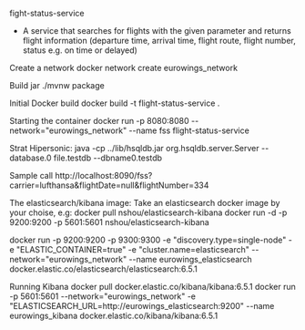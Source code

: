 fight-status-service
- A service that searches for flights with the given parameter and returns flight information
(departure time, arrival time, flight route, flight number, status e.g. on time or delayed)

Create a network
docker network create eurowings_network

Build jar
./mvnw package

Initial Docker build
docker build -t flight-status-service .

Starting the container
docker run -p 8080:8080 --network="eurowings_network" --name fss flight-status-service

Strat Hipersonic:
java -cp ../lib/hsqldb.jar org.hsqldb.server.Server --database.0 file.testdb --dbname0.testdb

Sample call
http://localhost:8090/fss?carrier=lufthansa&flightDate=null&flightNumber=334

The elasticsearch/kibana image:
Take an elasticsearch docker image by your choise, e.g:
docker pull nshou/elasticsearch-kibana
docker run -d -p 9200:9200 -p 5601:5601 nshou/elasticsearch-kibana

docker run -p 9200:9200 -p 9300:9300 -e "discovery.type=single-node" -e "ELASTIC_CONTAINER=true" -e "cluster.name=elasticsearch" --network="eurowings_network" --name eurowings_elasticsearch docker.elastic.co/elasticsearch/elasticsearch:6.5.1

Running Kibana
docker pull docker.elastic.co/kibana/kibana:6.5.1
docker run -p 5601:5601 --network="eurowings_network" -e "ELASTICSEARCH_URL=http://eurowings_elasticsearch:9200"  --name eurowings_kibana docker.elastic.co/kibana/kibana:6.5.1
